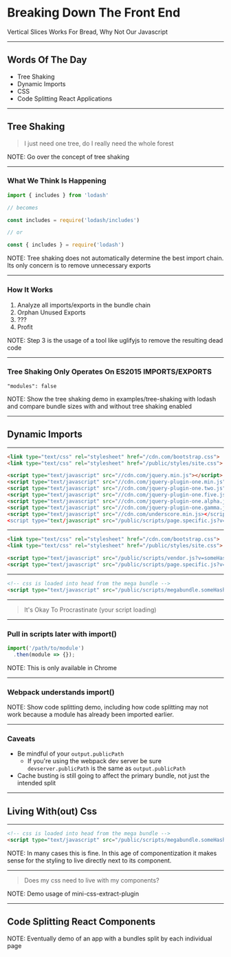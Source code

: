 # Breaking Down The Front End
Vertical Slices Works For Bread, Why Not Our Javascript

---

## Words Of The Day
* Tree Shaking
* Dynamic Imports
* CSS
* Code Splitting React Applications

---

## Tree Shaking 

> I just need one tree, do I really need the whole forest

NOTE: Go over the concept of tree shaking

----

### What We Think Is Happening

```js
import { includes } from 'lodash'

// becomes

const includes = require('lodash/includes')

// or

const { includes } = require('lodash')
```

NOTE: Tree shaking does not automatically determine the best
import chain. Its only concern is to remove unnecessary exports

----

### How It Works

1. Analyze all imports/exports in the bundle chain
2. Orphan Unused Exports
3. ???
4. Profit

NOTE: Step 3 is the usage of a tool like uglifyjs to remove the
resulting dead code

----

### Tree Shaking Only Operates On ES2015 IMPORTS/EXPORTS

```
"modules": false
```

NOTE: Show the tree shaking demo in examples/tree-shaking with
lodash and compare bundle sizes with and without tree shaking
enabled

---

## Dynamic Imports

----

```html
<link type="text/css" rel="stylesheet" href="/cdn.com/bootstrap.css">
<link type="text/css" rel="stylesheet" href="/public/styles/site.css">

<script type="text/javascript" src="//cdn.com/jquery.min.js"></script>
<script type="text/javascript" src="//cdn.com/jquery-plugin-one.min.js"></script>
<script type="text/javascript" src="//cdn.com/jquery-plugin-one.two.js"></script>
<script type="text/javascript" src="//cdn.com/jquery-plugin-one.five.js"></script>
<script type="text/javascript" src="//cdn.com/jquery-plugin-one.alpha.js"></script>
<script type="text/javascript" src="//cdn.com/jquery-plugin-one.gamma.js"></script>
<script type="text/javascript" src="//cdn.com/underscore.min.js></scripts>
<script type="text/javascript" src="/public/scripts/page.specific.js?v=otherHash"></script>
```

----

```html
<link type="text/css" rel="stylesheet" href="/cdn.com/bootstrap.css">
<link type="text/css" rel="stylesheet" href="/public/styles/site.css">

<script type="text/javascript" src="/public/scripts/vendor.js?v=someHash"></script>
<script type="text/javascript" src="/public/scripts/page.specific.js?v=otherHash"></script>
```

----

```html
<!-- css is loaded into head from the mega bundle -->
<script type="text/javascript" src="/public/scripts/megabundle.someHash.js"></script>
```

----

> It's Okay To Procrastinate (your script loading)

----

### Pull in scripts later with import()

```js
import('/path/to/module')
  .then(module => {});
```

NOTE: This is only available in Chrome

----

### Webpack understands import()

NOTE: Show code splitting demo, including how code splitting
may not work because a module has already been imported earlier.

----

### Caveats

* Be mindful of your `output.publicPath`
  * If you're using the webpack dev server be sure `devserver.publicPath` is the same as `output.publicPath`
* Cache busting is still going to affect the primary bundle, not just the intended split

---

## Living With(out) Css

----

```html
<!-- css is loaded into head from the mega bundle -->
<script type="text/javascript" src="/public/scripts/megabundle.someHash.js"></script>
```

NOTE: In many cases this is fine. In this age of componentization it makes sense for the
styling to live directly next to its component.

----

> Does my css need to live with my components?

NOTE: Demo usage of mini-css-extract-plugin

---

## Code Splitting React Components

NOTE: Eventually demo of an app with a bundles split
by each individual page
